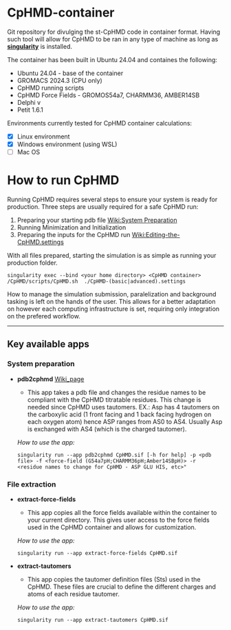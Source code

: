 # CpHMD-container
Git repository for divulging the st-CpHMD code in container format. Having such tool will allow for CpHMD to be ran in any type of machine as long as <ins>**singularity**</ins> is installed. 

The container has been built in Ubuntu 24.04 and containes the following:
- Ubuntu 24.04 - base of the container
- GROMACS 2024.3 (CPU only)
- CpHMD running scripts
- CpHMD Force Fields - GROMOS54a7, CHARMM36, AMBER14SB
- Delphi v
- Petit 1.6.1

Environments currently tested for CpHMD container calculations: 
- [X] Linux environment
- [X] Windows environment (using WSL)
- [ ] Mac OS

# How to run CpHMD 

Running CpHMD requires several steps to ensure your system is ready for production. 
Three steps are usually required for a safe CpHMD run: 
1. Preparing your starting pdb file [Wiki:System Preparation](https://github.com/mms-fcul/CpHMD-container/wiki/System-Preparation)
2. Running Minimization and Initialization
3. Preparing the inputs for the CpHMD run [Wiki:Editing-the-CpHMD.settings](https://github.com/mms-fcul/CpHMD-container/wiki/Editing-the-CpHMD.settings-to-your-taste)

With all files prepared, starting the simulation is as simple as running your production folder.
```
singularity exec --bind <your home directory> <CpHMD container> /CpHMD/scripts/CpHMD.sh  ./CpHMD-(basic|advanced).settings
```
How to manage the simulation submission, paralelization and background tasking is left on the hands of the user. This allows for a better adaptation on however each computing infrastructure is set, requiring only integration on the prefered workflow.

--------------------------------------------------------------------------------------------------------------------------------------
## Key available apps
### System preparation 
- **pdb2cphmd** [Wiki_page](https://github.com/mms-fcul/CpHMD-container/wiki/System-Preparation)

    - This app takes a pdb file and changes the residue names to be compliant with the CpHMD titratable residues. This change is needed since CpHMD uses tautomers. EX.: Asp has 4 tautomers on the carboxylic acid (1 front facing and 1 back facing hydrogen on each oxygen atom) hence ASP ranges from AS0 to AS4. Usually Asp is exchanged with AS4 (which is the charged tautomer).
  
    _How to use the app:_
    ```
    singularity run --app pdb2cphmd CpHMD.sif [-h for help] -p <pdb file> -f <force-field (G54a7pH;CHARMM36pH;Amber14SBpH)> -r  <residue names to change for CpHMD - ASP GLU HIS, etc>"
    ```
      
### File extraction 
- **extract-force-fields**

    - This app copies all the force fields available within the container to your current directory. This gives user access to the force fields used in the CpHMD container and allows for customization.
  
    _How to use the app:_
    ```
    singularity run --app extract-force-fields CpHMD.sif 
    ```
- **extract-tautomers**

    - This app copies the tautomer definition files (Sts) used in the CpHMD. These files are crucial to define the different charges and atoms of each residue tautomer.  
  
    _How to use the app:_
    ```
    singularity run --app extract-tautomers CpHMD.sif 
    ```
